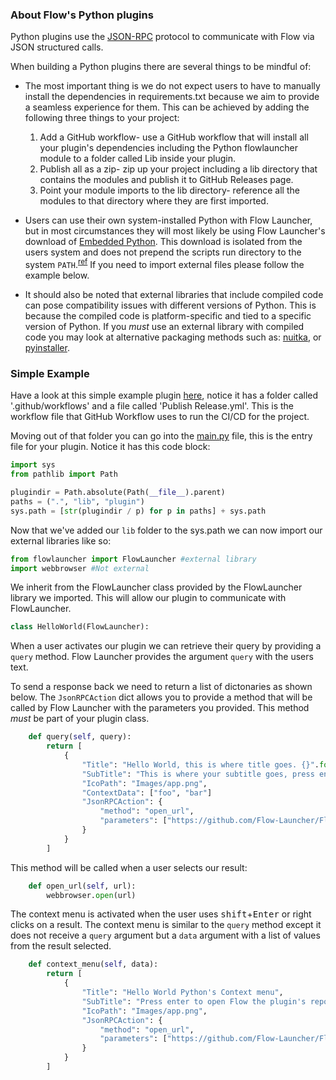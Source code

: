 ### About Flow's Python plugins

Python plugins use the [JSON-RPC](https://flow-launcher.github.io/docs/#/json-rpc) protocol to communicate with Flow via JSON structured calls.

When building a Python plugins there are several things to be mindful of:

* The most important thing is we do not expect users to have to manually install the dependencies in requirements.txt because we aim to provide a seamless experience for them. This can be achieved by adding the following three things to your project:
    1. Add a GitHub workflow- use a GitHub workflow that will install all your plugin's dependencies including the Python flowlauncher module to a folder called Lib inside your plugin.
    2. Publish all as a zip- zip up your project including a lib directory that contains the modules and publish it to GitHub Releases page.
    3. Point your module imports to the lib directory- reference all the modules to that directory where they are first imported.

* Users can use their own system-installed Python with Flow Launcher, but in most circumstances they will most likely be using Flow Launcher's download of [Embedded Python](https://docs.python.org/3/using/windows.html#the-embeddable-package). This download is isolated from the users system and does not prepend the scripts run directory to the system `PATH`.<sup>[ref](https://bugs.python.org/issue28245)</sup> If you need to import external files please follow the example below.

* It should also be noted that external libraries that include compiled code can pose compatibility issues with different versions of Python. This is because the compiled code is platform-specific and tied to a specific version of Python. If you *must* use an external library with compiled code you may look at alternative packaging methods such as: [nuitka](http://nuitka.net/), or [pyinstaller](https://pyinstaller.org/en/stable/).

### Simple Example
Have a look at this simple example plugin [here](https://github.com/Flow-Launcher/Flow.Launcher.Plugin.HelloWorldPython), notice it has a folder called '.github/workflows' and a file called 'Publish Release.yml'. This is the workflow file that GitHub Workflow uses to run the CI/CD for the project. 

Moving out of that folder you can go into the [main.py](https://github.com/Flow-Launcher/Flow.Launcher.Plugin.HelloWorldPython/blob/main/main.py) file, this is the entry file for your plugin. Notice it has this code block:
```python
import sys
from pathlib import Path

plugindir = Path.absolute(Path(__file__).parent)
paths = (".", "lib", "plugin")
sys.path = [str(plugindir / p) for p in paths] + sys.path
```

Now that we've added our `lib` folder to the sys.path we can now import our external libraries like so:
```python
from flowlauncher import FlowLauncher #external library
import webbrowser #Not external
```

We inherit from the FlowLauncher class provided by the FlowLauncher library we imported. This will allow our plugin to communicate with FlowLauncher.

```python
class HelloWorld(FlowLauncher):
```

When a user activates our plugin we can retrieve their query by providing a `query` method. Flow Launcher provides the argument `query` with the users text.

To send a response back we need to return a list of dictonaries as shown below. The `JsonRPCAction` dict allows you to provide a method that will be called by Flow Launcher with the parameters you provided. This method *must* be part of your plugin class.

```python
    def query(self, query):
        return [
            {
                "Title": "Hello World, this is where title goes. {}".format(('Your query is: ' + query , query)[query == '']),
                "SubTitle": "This is where your subtitle goes, press enter to open Flow's url",
                "IcoPath": "Images/app.png",
                "ContextData": ["foo", "bar"]
                "JsonRPCAction": {
                    "method": "open_url",
                    "parameters": ["https://github.com/Flow-Launcher/Flow.Launcher"]
                }
            }
        ]
```

This method will be called when a user selects our result:

```python
    def open_url(self, url):
        webbrowser.open(url)
```

The context menu is activated when the user uses <kbd>shift</kbd>+<kbd>Enter</kbd> or right clicks on a result. The context menu is similar to the `query` method except it does not receive a `query` argument but a `data` argument with a list of values from the result selected.

```python
    def context_menu(self, data):
        return [
            {
                "Title": "Hello World Python's Context menu",
                "SubTitle": "Press enter to open Flow the plugin's repo in GitHub",
                "IcoPath": "Images/app.png",
                "JsonRPCAction": {
                    "method": "open_url",
                    "parameters": ["https://github.com/Flow-Launcher/Flow.Launcher.Plugin.HelloWorldPython"]
                }
            }
        ]
```
